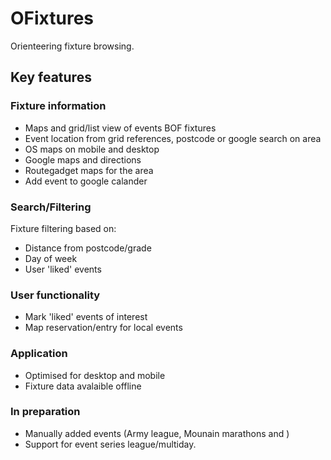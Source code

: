 # OFixtures

Orienteering fixture browsing.  

## Key features

### Fixture information
* Maps and grid/list view of events BOF fixtures
* Event location from  grid references, postcode or google search on area
* OS maps on mobile and desktop 
* Google maps and directions
* Routegadget maps for the area 
* Add event to google calander

### Search/Filtering
Fixture filtering based on:
* Distance from postcode/grade
* Day of week
* User 'liked' events

### User functionality
* Mark 'liked' events of interest
* Map reservation/entry for local events  

### Application 
* Optimised for desktop and mobile
* Fixture data avalaible offline

### In preparation
* Manually added events (Army league, Mounain marathons and )
* Support for event series league/multiday. 
